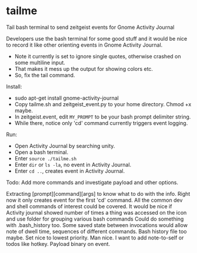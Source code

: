 tailme
======

Tail bash terminal to send zeitgeist events for Gnome Activity Journal


Developers use the bash terminal for some good stuff and it would be nice to record it like other orienting events in Gnome Activity Journal.
* Note it currently is set to ignore single quotes, otherwise crashed on some multiline input.
* That makes it mess up the output for showing colors etc.
* So, fix the tail command.

Install:
* sudo apt-get install gnome-activity-journal
* Copy tailme.sh and zeitgeist_event.py to your home directory. Chmod +x maybe.
* In zeitgeist.event, edit `MY_PROMPT` to be your bash prompt delimiter string.
* While there, notice only 'cd' command currently triggers event logging.

Run:
* Open Activity Journal by searching unity.
* Open a bash terminal.
* Enter `source ./tailme.sh`
* Enter `dir` or `ls -la`, no event in Activity Journal.
* Enter `cd ..`, creates event in Activity Journal. 

Todo: Add more commands and investigate payload and other options.

Extracting [prompt][command][args] to know what to do with the info.
Right now it only creates event for the first 'cd' command.
All the common dev and shell commands of interest could be covered.
It would be nice if Activity journal showed number of times a thing was accessed on the icon and use folder for grouping various bash commands Could do something with .bash_history too.
Some saved state between invocations would allow note of dwell time, sequences of different commands. Bash history file too maybe.
Set nice to lowest priority. Man nice.
I want to add note-to-self or todos like hotkey. Payload binary on event.
